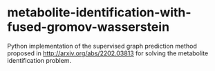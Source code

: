 # metabolite-identification-with-fused-gromov-wasserstein
Python implementation of the supervised graph prediction method proposed in http://arxiv.org/abs/2202.03813 for solving the metabolite identification problem.
